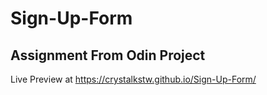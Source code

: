 # Sign-Up-Form

## Assignment From Odin Project

Live Preview at https://crystalkstw.github.io/Sign-Up-Form/
